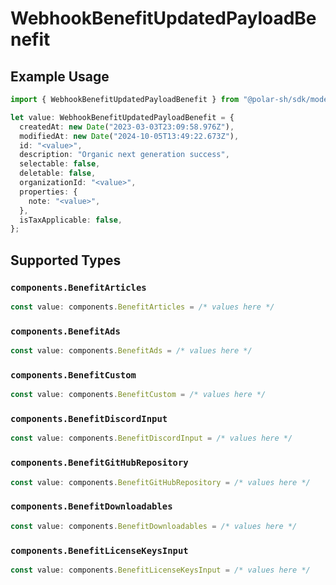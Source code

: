 # WebhookBenefitUpdatedPayloadBenefit

## Example Usage

```typescript
import { WebhookBenefitUpdatedPayloadBenefit } from "@polar-sh/sdk/models/components";

let value: WebhookBenefitUpdatedPayloadBenefit = {
  createdAt: new Date("2023-03-03T23:09:58.976Z"),
  modifiedAt: new Date("2024-10-05T13:49:22.673Z"),
  id: "<value>",
  description: "Organic next generation success",
  selectable: false,
  deletable: false,
  organizationId: "<value>",
  properties: {
    note: "<value>",
  },
  isTaxApplicable: false,
};
```

## Supported Types

### `components.BenefitArticles`

```typescript
const value: components.BenefitArticles = /* values here */
```

### `components.BenefitAds`

```typescript
const value: components.BenefitAds = /* values here */
```

### `components.BenefitCustom`

```typescript
const value: components.BenefitCustom = /* values here */
```

### `components.BenefitDiscordInput`

```typescript
const value: components.BenefitDiscordInput = /* values here */
```

### `components.BenefitGitHubRepository`

```typescript
const value: components.BenefitGitHubRepository = /* values here */
```

### `components.BenefitDownloadables`

```typescript
const value: components.BenefitDownloadables = /* values here */
```

### `components.BenefitLicenseKeysInput`

```typescript
const value: components.BenefitLicenseKeysInput = /* values here */
```

